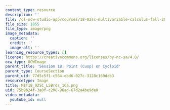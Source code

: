 ```yaml
---
content_type: resource
description: ''
file: /ol-ocw-studio-app/courses/18-02sc-multivariable-calculus-fall-2010/75b9b24f3a0fc20896ad67d2a4be9de0_MIT18_02SC_L5Brds_16a.png
file_size: 1855
file_type: image/png
image_metadata:
  caption: ''
  credit: ''
  image-alt: ''
learning_resource_types: []
license: https://creativecommons.org/licenses/by-nc-sa/4.0/
ocw_type: OCWImage
parent_title: 'Session 18: Point (Cusp) on Cycloid'
parent_type: CourseSection
parent_uid: 77d5c5f1-c564-ebd6-027c-3128c160dcb3
resourcetype: Image
title: MIT18_02SC_L5Brds_16a.png
uid: 75b9b24f-3a0f-c208-96ad-67d2a4be9de0
video_metadata:
  youtube_id: null
---
```

